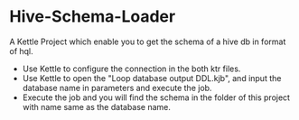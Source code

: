 # Hive-Schema-Loader
A Kettle Project which enable you to get the schema of a hive db in format of hql.

- Use Kettle to configure the connection in the both ktr files.
- Use Kettle to open the "Loop database output DDL.kjb", and input the database name in parameters and execute the job.
- Execute the job and you will find the schema in the folder of this project with name same as the database name.
